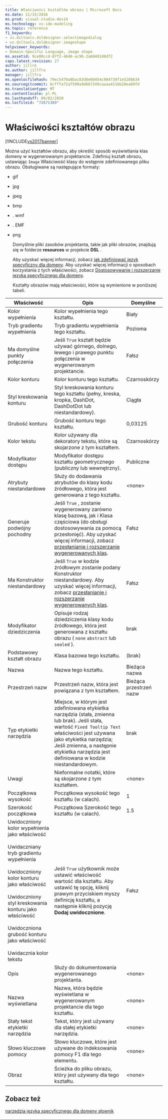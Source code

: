 ```yaml
---
title: Właściwości kształtów obrazu | Microsoft Docs
ms.date: 11/15/2016
ms.prod: visual-studio-dev14
ms.technology: vs-ide-modeling
ms.topic: reference
f1_keywords:
- vs.dsltools.dsldesigner.selectimagedialog
- vs.dsltools.dsldesigner.imageshape
helpviewer_keywords:
- Domain-Specific Language, image shape
ms.assetid: 9ce00ccd-07f2-4640-ac96-2a60481d0d72
caps.latest.revision: 27
author: jillre
ms.author: jillfra
manager: jillfra
ms.openlocfilehash: 79ec5470a8bac83d8e60454c984739f1e520b634
ms.sourcegitcommit: 6cfffa72af599a9d667249caaaa411bb28ea69fd
ms.translationtype: MT
ms.contentlocale: pl-PL
ms.lasthandoff: 09/02/2020
ms.locfileid: "72671389"
---
```

# <a name="properties-of-image-shapes"></a>Właściwości kształtów obrazu
[!INCLUDE[vs2017banner](../includes/vs2017banner.md)]

Można użyć kształtów obrazu, aby określić sposób wyświetlania klas domeny w wygenerowanym projektancie. Zdefiniuj kształt obrazu, ustawiając `Image` Właściwość klasy do wstępnie zdefiniowanego pliku obrazu. Obsługiwane są następujące formaty:

- gif

- jpg

- jpeg

- bmp

- . wmf

- . EMF

- png

  Domyślnie pliki zasobów projektanta, takie jak pliki obrazów, znajdują się w folderze **resources** w projekcie **DSL** .

  Aby uzyskać więcej informacji, zobacz [jak zdefiniować język specyficzny dla domeny](../modeling/how-to-define-a-domain-specific-language.md). Aby uzyskać więcej informacji o sposobach korzystania z tych właściwości, zobacz [Dostosowywanie i rozszerzanie języka specyficznego dla domeny](../modeling/customizing-and-extending-a-domain-specific-language.md).

  Kształty obrazów mają właściwości, które są wymienione w poniższej tabeli.

|Właściwość|Opis|Domyślne|
|--------------|-----------------|-------------|
|Kolor wypełnienia|Kolor wypełnienia tego kształtu.|Biały|
|Tryb gradientu wypełnienia|Tryb gradientu wypełnienia tego kształtu.|Pozioma|
|Ma domyślne punkty połączenia|Jeśli `True` kształt będzie używać górnego, dolnego, lewego i prawego punktu połączenia w wygenerowanym projektancie.|Fałsz|
|Kolor konturu|Kolor konturu tego kształtu.|Czarnoskórzy|
|Styl kreskowania konturu|Styl kreskowania konturu tego kształtu (pełny, kreska, kropka, DashDot, DashDotDot lub niestandardowy).|Ciągła|
|Grubość konturu|Grubość konturu tego kształtu.|0,03125|
|Kolor tekstu|Kolor używany dla dekoratory tekstu, które są skojarzone z tym kształtem.|Czarnoskórzy|
|Modyfikator dostępu|Modyfikator dostępu kształtu geometrycznego (publiczny lub wewnętrzny).|Publiczne|
|Atrybuty niestandardowe|Służy do dodawania atrybutów do klasy kodu źródłowego, która jest generowana z tego kształtu.|\<none>|
|Generuje podwójny pochodny|Jeśli `True` , zostanie wygenerowany zarówno klasę bazową, jak i Klasa częściowa (do obsługi dostosowywania za pomocą przesłonięć). Aby uzyskać więcej informacji, zobacz [przesłanianie i rozszerzanie wygenerowanych klas](../modeling/overriding-and-extending-the-generated-classes.md).|Fałsz|
|Ma Konstruktor niestandardowy|Jeśli `True` w kodzie źródłowym zostanie podany Konstruktor niestandardowy. Aby uzyskać więcej informacji, zobacz [przesłanianie i rozszerzanie wygenerowanych klas](../modeling/overriding-and-extending-the-generated-classes.md).|Fałsz|
|Modyfikator dziedziczenia|Opisuje rodzaj dziedziczenia klasy kodu źródłowego, która jest generowana z kształtu obrazu ( `none` `abstract` lub `sealed` ).|brak|
|Podstawowy kształt obrazu|Klasa bazowa tego kształtu.|(brak)|
|Nazwa|Nazwa tego kształtu.|Bieżąca nazwa|
|Przestrzeń nazw|Przestrzeń nazw, która jest powiązana z tym kształtem.|Bieżąca przestrzeń nazw|
|Typ etykietki narzędzia|Miejsce, w którym jest zdefiniowana etykietka narzędzia (stała, zmienna lub brak). Jeśli stała, wartość `Fixed Tooltip Text` właściwości jest używana jako etykietka narzędzia; Jeśli zmienna, a następnie etykietka narzędzia jest definiowana w kodzie niestandardowym.|brak|
|Uwagi|Nieformalne notatki, które są skojarzone z tym kształtem.|\<none>|
|Początkowa wysokość|Początkowa wysokość tego kształtu (w calach).|1|
|Szerokość początkowa|Początkowa Szerokość tego kształtu (w calach).|1.5|
|Uwidoczniony kolor wypełnienia jako właściwość<br /><br /> Uwidaczniany tryb gradientu wypełnienia<br /><br /> Uwidoczniony kolor konturu jako właściwość<br /><br /> Uwidoczniony styl kreskowania konturu jako właściwość<br /><br /> Uwidoczniona grubość konturu jako właściwość<br /><br /> Uwidacznia kolor tekstu|Jeśli `True` użytkownik może ustawić właściwość wartość dla kształtu. Aby ustawić tę opcję, kliknij prawym przyciskiem myszy definicję kształtu, a następnie kliknij pozycję **Dodaj uwidocznione**.|Fałsz|
|Opis|Służy do dokumentowania wygenerowanego projektanta.|\<none>|
|Nazwa wyświetlana|Nazwa, która będzie wyświetlana w wygenerowanym projektancie dla tego kształtu.|\<none>|
|Stały tekst etykietki narzędzia|Tekst, który jest używany dla stałej etykietki narzędzia.|\<none>|
|Słowo kluczowe pomocy|Słowo kluczowe, które jest używane do indeksowania pomocy F1 dla tego elementu.|\<none>|
|Obraz|Ścieżka do pliku obrazu, który jest używany dla tego kształtu.|\<none>|

## <a name="see-also"></a>Zobacz też
 [narzędzia języka specyficznego dla domeny słownik](https://msdn.microsoft.com/ca5e84cb-a315-465c-be24-76aa3df276aa)
